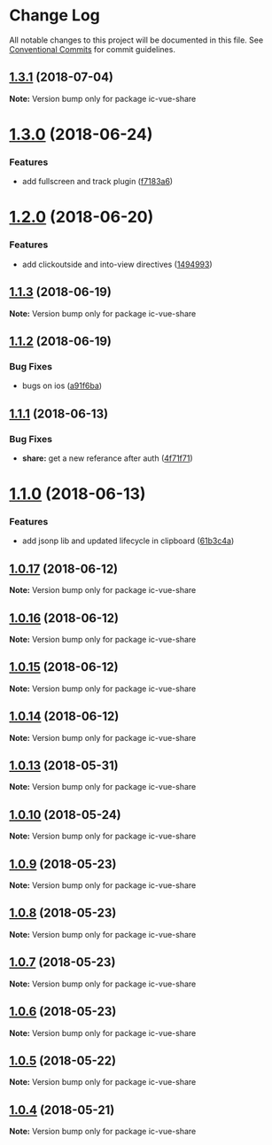 # Change Log

All notable changes to this project will be documented in this file.
See [Conventional Commits](https://conventionalcommits.org) for commit guidelines.

<a name="1.3.1"></a>
## [1.3.1](https://github.com/xxxxxMiss/ic-utils/tree/master/packages/share/compare/ic-vue-share@1.3.0...ic-vue-share@1.3.1) (2018-07-04)




**Note:** Version bump only for package ic-vue-share

<a name="1.3.0"></a>
# [1.3.0](https://github.com/xxxxxMiss/ic-utils/tree/master/packages/share/compare/ic-vue-share@1.2.0...ic-vue-share@1.3.0) (2018-06-24)


### Features

* add fullscreen and track plugin ([f7183a6](https://github.com/xxxxxMiss/ic-utils/tree/master/packages/share/commit/f7183a6))




<a name="1.2.0"></a>
# [1.2.0](https://github.com/xxxxxMiss/ic-utils/tree/master/packages/share/compare/ic-vue-share@1.1.3...ic-vue-share@1.2.0) (2018-06-20)


### Features

* add clickoutside and into-view directives ([1494993](https://github.com/xxxxxMiss/ic-utils/tree/master/packages/share/commit/1494993))




<a name="1.1.3"></a>
## [1.1.3](https://github.com/xxxxxMiss/ic-utils/tree/master/packages/share/compare/ic-vue-share@1.1.2...ic-vue-share@1.1.3) (2018-06-19)




**Note:** Version bump only for package ic-vue-share

<a name="1.1.2"></a>
## [1.1.2](https://github.com/xxxxxMiss/ic-utils/tree/master/packages/share/compare/ic-vue-share@1.1.1...ic-vue-share@1.1.2) (2018-06-19)


### Bug Fixes

* bugs on ios ([a91f6ba](https://github.com/xxxxxMiss/ic-utils/tree/master/packages/share/commit/a91f6ba))




<a name="1.1.1"></a>
## [1.1.1](https://github.com/xxxxxMiss/ic-utils/tree/master/packages/share/compare/ic-vue-share@1.1.0...ic-vue-share@1.1.1) (2018-06-13)


### Bug Fixes

* **share:** get a new referance after auth ([4f71f71](https://github.com/xxxxxMiss/ic-utils/tree/master/packages/share/commit/4f71f71))




<a name="1.1.0"></a>
# [1.1.0](https://github.com/xxxxxMiss/ic-utils/tree/master/packages/share/compare/ic-vue-share@1.0.17...ic-vue-share@1.1.0) (2018-06-13)


### Features

* add jsonp lib and updated lifecycle in clipboard ([61b3c4a](https://github.com/xxxxxMiss/ic-utils/tree/master/packages/share/commit/61b3c4a))




<a name="1.0.17"></a>
## [1.0.17](https://github.com/xxxxxMiss/ic-utils/tree/master/packages/share/compare/ic-vue-share@1.0.16...ic-vue-share@1.0.17) (2018-06-12)




**Note:** Version bump only for package ic-vue-share

<a name="1.0.16"></a>
## [1.0.16](https://github.com/xxxxxMiss/ic-utils/tree/master/packages/share/compare/ic-vue-share@1.0.15...ic-vue-share@1.0.16) (2018-06-12)




**Note:** Version bump only for package ic-vue-share

<a name="1.0.15"></a>
## [1.0.15](https://github.com/xxxxxMiss/ic-utils/tree/master/packages/share/compare/ic-vue-share@1.0.14...ic-vue-share@1.0.15) (2018-06-12)




**Note:** Version bump only for package ic-vue-share

<a name="1.0.14"></a>
## [1.0.14](https://github.com/xxxxxMiss/ic-utils/tree/master/packages/share/compare/ic-vue-share@1.0.13...ic-vue-share@1.0.14) (2018-06-12)




**Note:** Version bump only for package ic-vue-share

<a name="1.0.13"></a>
## [1.0.13](https://github.com/xxxxxMiss/ic-utils/tree/master/packages/share/compare/ic-vue-share@1.0.12...ic-vue-share@1.0.13) (2018-05-31)




**Note:** Version bump only for package ic-vue-share

<a name="1.0.10"></a>
## [1.0.10](https://github.com/xxxxxMiss/ic-utils/tree/master/packages/share/compare/ic-vue-share@1.0.9...ic-vue-share@1.0.10) (2018-05-24)




**Note:** Version bump only for package ic-vue-share

<a name="1.0.9"></a>
## [1.0.9](https://github.com/xxxxxMiss/ic-utils/tree/master/packages/share/compare/ic-vue-share@1.0.8...ic-vue-share@1.0.9) (2018-05-23)




**Note:** Version bump only for package ic-vue-share

<a name="1.0.8"></a>
## [1.0.8](https://github.com/xxxxxMiss/ic-utils/tree/master/packages/share/compare/ic-vue-share@1.0.7...ic-vue-share@1.0.8) (2018-05-23)




**Note:** Version bump only for package ic-vue-share

<a name="1.0.7"></a>
## [1.0.7](https://github.com/xxxxxMiss/ic-utils/tree/master/packages/share/compare/ic-vue-share@1.0.6...ic-vue-share@1.0.7) (2018-05-23)




**Note:** Version bump only for package ic-vue-share

<a name="1.0.6"></a>
## [1.0.6](https://github.com/xxxxxMiss/ic-utils/tree/master/packages/share/compare/ic-vue-share@1.0.5...ic-vue-share@1.0.6) (2018-05-23)




**Note:** Version bump only for package ic-vue-share

<a name="1.0.5"></a>
## [1.0.5](https://github.com/xxxxxMiss/ic-utils/tree/master/packages/share/compare/ic-vue-share@1.0.4...ic-vue-share@1.0.5) (2018-05-22)




**Note:** Version bump only for package ic-vue-share

<a name="1.0.4"></a>
## [1.0.4](https://github.com/xxxxxMiss/ic-utils/tree/master/packages/share/compare/ic-vue-share@1.0.3...ic-vue-share@1.0.4) (2018-05-21)




**Note:** Version bump only for package ic-vue-share
